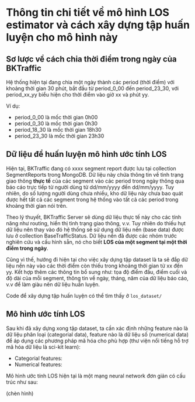 # Thông tin chi tiết về mô hình LOS estimator và cách xây dựng tập huấn luyện cho mô hình này

## Sơ lược về cách chia thời điểm trong ngày của BKTraffic

Hệ thống hiện tại đang chia một ngày thành các period (thời điểm) với khoảng thời gian 30 phút, bắt đầu từ period_0_00 đến period_23_30, với period_xx_yy biểu hiện cho thời điểm vào giờ xx và phút yy. 

Ví dụ: 
* period_0_00 là mốc thời gian 0h00
* period_0_30 là mốc thời gian 0h30
* period_18_30 là mốc thời gian 18h30
* period_23_30 là mốc thời gian 23h30

## Dữ liệu để huấn luyện mô hình ước tính LOS

Hiện tại, BKTraffic đang có xxxx segment report được lưu tại collection SegmentReports trong MongoDB. Dữ liệu này chứa thông tin về tình trạng giao thông **thực tế** của các segment vào các period trong ngày thông qua báo cáo trực tiếp từ người dùng từ dd/mm/yyyy đến dd/mm/yyyy. Tuy nhiên, do số lượng người dùng chưa nhiều, kho dữ liệu này chưa bao quát được hết tất cả các segment trong hệ thống vào tất cả các period trong khoảng thời gian nói trên.


Theo lý thuyết, BKTraffic Server sẽ dùng dữ liệu thực tế này cho các tính năng như routing, hiển thị tình trạng giao thông, v.v. Tuy nhiên do thiếu hụt dữ liệu nên thay vào đó hệ thống sẽ sử dụng dữ liệu nền (base data) được lưu ở collection BaseTrafficStatus. Dữ liệu nền đã được các nhóm trước nghiên cứu và cấu hình sẵn, nó cho biết **LOS của một segment tại một thời điểm trong ngày**.

Cũng vì thế, hướng đi hiện tại cho việc xây dựng tập dataset là ta sẽ đắp dữ liệu nền này vào các thời điểm còn thiếu trong khoảng thời gian từ xx đến yy. Kết hợp thêm các thông tin bổ sung như: tọa độ điểm đầu, điểm cuối và độ dài của mỗi segment, thông tin về ngày, tháng, năm của dữ liệu báo cáo, v.v để làm giàu nên dữ liệu huấn luyện.

Code để xây dựng tập huấn luyện có thể tìm thấy ở ```los_dataset/```

## Mô hình ước tính LOS

Sau khi đã xây dựng xong tập dataset, ta cần xác định những feature nào là dữ liệu phân loại (categorial data), feature nào là dữ liệu số (numerical data) để áp dụng các phương pháp mã hóa cho phù hợp (thư viện nổi tiếng hỗ trợ mã hóa dữ liệu là sci-kit learn):

* Categorial features: 
* Numerical features:

Mô hình ước tính LOS hiện tại là một mạng neural network đơn giản có cấu trúc như sau:

(chèn hình)
